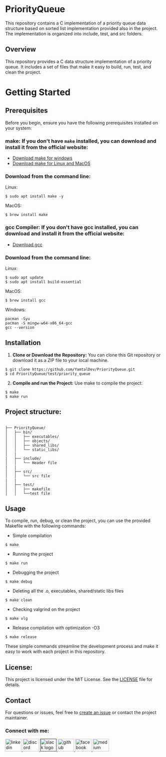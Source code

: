 # PriorityQueue

This repository contains a C implementation of a priority queue data structure based on sorted list implementation provided also in the project. The implementation is organized into include, test, and src folders.

## Overview

This repository provides a C data structure implementation of a priority queue. It includes a set of files that make it easy to build, run, test, and clean the project.

# Getting Started

## Prerequisites

Before you begin, ensure you have the following prerequisites installed on your system:

### make: If you don't have `make` installed, you can download and install it from the official website:

  - [Download make for windows](https://gnuwin32.sourceforge.net/packages/make.htm)
  - [Download make for Linux and MacOS](https://www.gnu.org/software/make/)

### Download from the command line:

Linux:
```shell
$ sudo apt install make -y
```

MacOS:
```shell
$ brew install make
```

### gcc Compiler: If you don't have gcc installed, you can download and install it from the official website:
  - [Download gcc](https://gcc.gnu.org/install/)

### Download from the command line:

Linux:
```shell
$ sudo apt update
$ sudo apt install build-essential
```

MacOS:
```shell
$ brew install gcc
```

Windows:
```shell
pacman -Syu
pacman -S mingw-w64-x86_64-gcc
gcc --version
```

## Installation

1. **Clone or Download the Repository:**
   You can clone this Git repository or download it as a ZIP file to your local machine.

``` shell
$ git clone https://github.com/YamtalDev/PriorityQueue.git
$ cd PriorityQueue/test/priority_queue
```
2. **Compile and run the Project:**
Use make to compile the project:

``` shell
$ make
$ make run
```

## Project structure:

```shell

├── PriorityQueue/
│   ├── bin/
│   │   ├── executables/
│   │   ├── objects/
│   │   ├── shared_libs/
│   │   └── static_libs/
│   |
|   ├── include/
│   │   └── Header file
|   |
│   ├── src/
│   │   └── src file
|   |
│   ├── test/
│   │   ├── makefile
│   │   └──test file

```

## Usage

To compile, run, debug, or clean the project, you can use the provided Makefile 
with the following commands:

- Simple compilation
```shell
$ make
```
- Running the project
```shell
$ make run
```
- Debugging the project
```shell
$ make debug
```
- Deleting all the .o, executables, shared/static libs files
```shell
$ make clean 
```
- Checking valgrind on the project
```shell
$ make vlg
```

- Release compilation with optimization -O3
```shell
$ make release
```

These simple commands streamline the development process and make it easy to work 
with each project in this repository.

## License:
This project is licensed under the MIT License. See the [LICENSE](LICENSE) file for details.

## Contact

For questions or issues, feel free to [create an issue](https://github.com/YamtalDev/PriorityQueue/issues) or contact the project maintainer.

<h3 align="left">Connect with me:</h3>
<div align="left">
<a href="https://www.linkedin.com/in/tal-aharon-930451215/" target="blank"> <img src="https://raw.githubusercontent.com/maurodesouza/profile-readme-generator/master/src/assets/icons/social/linkedin/default.svg" width="52" height="40" alt="linkedin logo"  /> </a> <a href="https://discordapp.com/users/996021603253100575" target="blank"> <img src="https://cdn.simpleicons.org/discord/5865F2" width="52" height="40" alt="discord logo"  /> </a> <a href="" target="blank"> <img src="https://cdn.jsdelivr.net/gh/devicons/devicon/icons/slack/slack-original.svg" width="52" height="40" alt="slack logo"/> </a> <a href="https://github.com/YamtalDev" target="blank"> <img src="https://skillicons.dev/icons?i=github" width="52" height="40" alt="github logo"/> </a> <a href="https://www.facebook.com/tal.aharon.395/" target="blank"> <img src="https://raw.githubusercontent.com/rahuldkjain/github-profile-readme-generator/master/src/images/icons/Social/facebook.svg" width="52" height="40" alt="facebook logo"  /> </a> <a href="https://medium.com/@anatolik241094" target="blank"> <img src="https://raw.githubusercontent.com/rahuldkjain/github-profile-readme-generator/master/src/images/icons/Social/medium.svg" width="52" height="40" alt="medium logo"  /> </a>
</div>